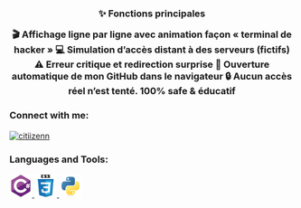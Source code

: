 <h3 align="center">✨ Fonctions principales 
  
🎬 Affichage ligne par ligne avec animation façon « terminal de hacker » 
💻 Simulation d’accès distant à des serveurs (fictifs) 
⚠️ Erreur critique et redirection surprise 
🔗 Ouverture automatique de mon GitHub dans le navigateur 
🔒 Aucun accès réel n’est tenté. 100% safe & éducatif</h3>

<h3 align="left">Connect with me:</h3>
<p align="left">
<a href="https://discord.gg/citiizenn" target="blank"><img align="center" src="https://raw.githubusercontent.com/rahuldkjain/github-profile-readme-generator/master/src/images/icons/Social/discord.svg" alt="citiizenn" height="30" width="40" /></a>
</p>

<h3 align="left">Languages and Tools:</h3>
<p align="left"> <a href="https://www.w3schools.com/cs/" target="_blank" rel="noreferrer"> <img src="https://raw.githubusercontent.com/devicons/devicon/master/icons/csharp/csharp-original.svg" alt="csharp" width="40" height="40"/> </a> <a href="https://www.w3schools.com/css/" target="_blank" rel="noreferrer"> <img src="https://raw.githubusercontent.com/devicons/devicon/master/icons/css3/css3-original-wordmark.svg" alt="css3" width="40" height="40"/> </a> <a href="https://www.python.org" target="_blank" rel="noreferrer"> <img src="https://raw.githubusercontent.com/devicons/devicon/master/icons/python/python-original.svg" alt="python" width="40" height="40"/> </a> </p>
